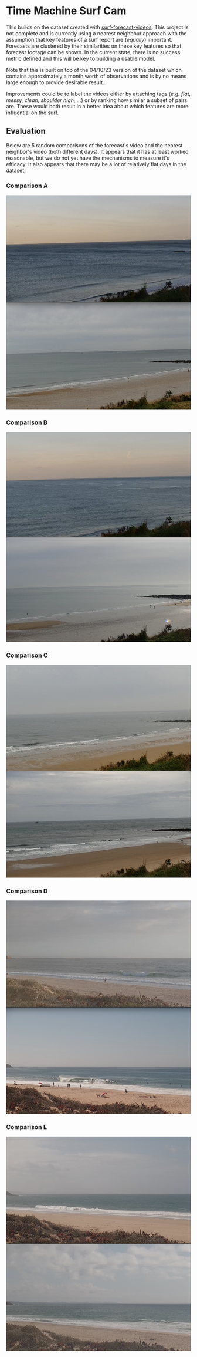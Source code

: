 # Time Machine Surf Cam

This builds on the dataset created with [surf-forecast-videos](https://github.com/jreaso/surf-forecast-videos). This project is not complete and is currently using a nearest neighbour approach with the assumption that key features of a surf report are (_equally_) important. Forecasts are clustered by their similarities on these key features so that forecast footage can be shown. In the current state, there is no success metric defined and this will be key to building a usable model.

Note that this is built on top of the 04/10/23 version of the dataset which contains approximately a month worth of observations and is by no means large enough to provide desirable result.

Improvements could be to label the videos either by attaching tags (_e.g. flat, messy, clean, shoulder high, ..._) or by ranking how similar a subset of pairs are. These would both result in a better idea about which features are more influential on the surf.

## Evaluation

Below are 5 random comparisons of the forecast's video and the nearest neighbor's video (both different days). It appears that it has at least worked reasonable, but we do not yet have the mechanisms to measure it's efficacy. It also appears that there may be a lot of relatively flat days in the dataset.

### Comparison A

![](evaluation_files/comparison-A.png)

### Comparison B

![](evaluation_files/comparison-B.png)

### Comparison C

![](evaluation_files/comparison-C.png)

### Comparison D

![](evaluation_files/comparison-D.png)

### Comparison E

![](evaluation_files/comparison-E.png)
